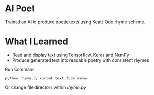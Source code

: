 # AI Poet

Trained an AI to produce poetic texts using Keats Ode rhyme scheme.

# What I Learned

* Read and display text using Tensorflow, Keras and NumPy
* Produce generated text into readable poetry with consistent rhymes

Run Command:

	python rhyme.py <input text file name>
  
 Or change file directory within *rhyme.py* 
  
